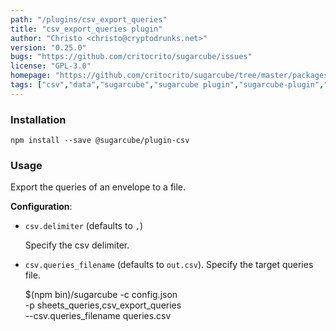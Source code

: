 ```yaml
---
path: "/plugins/csv_export_queries"
title: "csv_export_queries plugin"
author: "Christo <christo@cryptodrunks.net>"
version: "0.25.0"
bugs: "https://github.com/critocrito/sugarcube/issues"
license: "GPL-3.0"
homepage: "https://github.com/critocrito/sugarcube/tree/master/packages/plugin-csv#readme"
tags: ["csv","data","sugarcube","sugarcube plugin","sugarcube-plugin","transformation"]
---
```


### Installation

    npm install --save @sugarcube/plugin-csv


### Usage

Export the queries of an envelope to a file.

**Configuration**:

-   `csv.delimiter` (defaults to `,`)

    Specify the csv delimiter.

-   `csv.queries_filename` (defaults to `out.csv`). Specify the target queries file.


    $(npm bin)/sugarcube -c config.json \
                         -p sheets_queries,csv_export_queries \
                         --csv.queries_filename queries.csv
